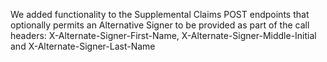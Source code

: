 We added functionality to the Supplemental Claims POST endpoints that optionally permits an Alternative Signer to be provided as part of the call headers: X-Alternate-Signer-First-Name, X-Alternate-Signer-Middle-Initial and X-Alternate-Signer-Last-Name 
